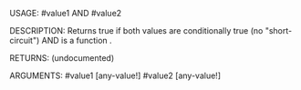 USAGE:
     #value1 AND #value2

DESCRIPTION:
     Returns true if both values are conditionally true (no "short-circuit")
     AND is a function .

RETURNS:
    (undocumented)

ARGUMENTS:
    #value1 [any-value!]
    #value2 [any-value!]
